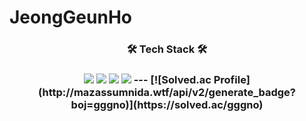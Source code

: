 # JeongGeunHo
<div align="center">
  <h3> 🛠️ Tech Stack 🛠️ <h3>
  <img src="https://img.shields.io/badge/apple-000000?style=flat-square&logo=apple&logoColor=white">
  <img src="https://img.shields.io/badge/iOS-000000?style=flat-square&logo=iOS&logoColor=white">
  <img src="https://img.shields.io/badge/Xcode-147EFB?style=flat-square&logo=Xcode&logoColor=white"> 
  <img src="https://img.shields.io/badge/Swift-F05138?style=flat-square&logo=Swift&logoColor=white">
  ---
  [![Solved.ac Profile](http://mazassumnida.wtf/api/v2/generate_badge?boj=gggno)](https://solved.ac/gggno)
</div>




